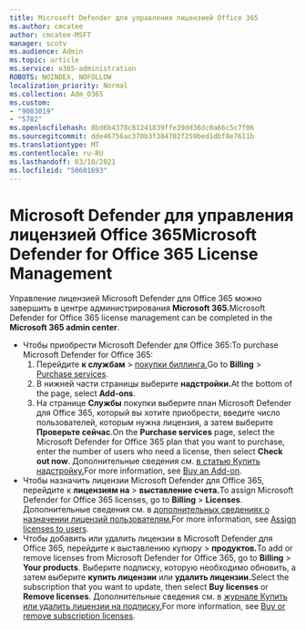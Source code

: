 ```yaml
---
title: Microsoft Defender для управления лицензией Office 365
ms.author: cmcatee
author: cmcatee-MSFT
manager: scotv
ms.audience: Admin
ms.topic: article
ms.service: o365-administration
ROBOTS: NOINDEX, NOFOLLOW
localization_priority: Normal
ms.collection: Adm_O365
ms.custom:
- "9003019"
- "5782"
ms.openlocfilehash: 8bd6b4378c81241839ffe39dd36dc0a66c5c7f06
ms.sourcegitcommit: dde46756ac370b3f384702f259bed1dbf8e7611b
ms.translationtype: MT
ms.contentlocale: ru-RU
ms.lasthandoff: 03/10/2021
ms.locfileid: "50601693"
---
```

# <a name="microsoft-defender-for-office-365-license-management"></a><span data-ttu-id="c3216-102">Microsoft Defender для управления лицензией Office 365</span><span class="sxs-lookup"><span data-stu-id="c3216-102">Microsoft Defender for Office 365 License Management</span></span>

<span data-ttu-id="c3216-103">Управление лицензией Microsoft Defender для Office 365 можно завершить в центре администрирования **Microsoft 365.**</span><span class="sxs-lookup"><span data-stu-id="c3216-103">Microsoft Defender for Office 365 license management can be completed in the  **Microsoft 365 admin center**.</span></span>

- <span data-ttu-id="c3216-104">Чтобы приобрести Microsoft Defender для Office 365:</span><span class="sxs-lookup"><span data-stu-id="c3216-104">To purchase Microsoft Defender for Office 365:</span></span>
    1. <span data-ttu-id="c3216-105">Перейдите **к службам**  >  [покупки биллинга.](https://go.microsoft.com/fwlink/p/?linkid=868433)</span><span class="sxs-lookup"><span data-stu-id="c3216-105">Go to **Billing** > [Purchase services](https://go.microsoft.com/fwlink/p/?linkid=868433).</span></span>
    2. <span data-ttu-id="c3216-106">В нижней части страницы выберите **надстройки.**</span><span class="sxs-lookup"><span data-stu-id="c3216-106">At the bottom of the page, select **Add-ons**.</span></span>
    3. <span data-ttu-id="c3216-107">На странице **Службы** покупки выберите план Microsoft Defender для Office 365, который вы хотите приобрести, введите число пользователей, которым нужна лицензия, а затем выберите **Проверьте сейчас**.</span><span class="sxs-lookup"><span data-stu-id="c3216-107">On the **Purchase services** page, select the Microsoft Defender for Office 365 plan that you want to purchase, enter the number of users who need a license, then select **Check out now**.</span></span> <span data-ttu-id="c3216-108">Дополнительные сведения см. [в статью Купить надстройку.](https://docs.microsoft.com/microsoft-365/commerce/buy-or-edit-an-add-on)</span><span class="sxs-lookup"><span data-stu-id="c3216-108">For more information, see [Buy an Add-on](https://docs.microsoft.com/microsoft-365/commerce/buy-or-edit-an-add-on).</span></span>
- <span data-ttu-id="c3216-109">Чтобы назначить лицензии Microsoft Defender для Office 365, перейдите к **лицензиям на**  >  **выставление счета.**</span><span class="sxs-lookup"><span data-stu-id="c3216-109">To assign Microsoft Defender for Office 365 licenses, go to **Billing** > **Licenses**.</span></span> <span data-ttu-id="c3216-110">Дополнительные сведения см. в [дополнительных сведениях о назначении лицензий пользователям.](https://docs.microsoft.com/microsoft-365/admin/manage/assign-licenses-to-users)</span><span class="sxs-lookup"><span data-stu-id="c3216-110">For more information, see [Assign licenses to users](https://docs.microsoft.com/microsoft-365/admin/manage/assign-licenses-to-users).</span></span>
- <span data-ttu-id="c3216-111">Чтобы добавить или удалить лицензии в Microsoft Defender для Office 365, перейдите к выставлению купюру  >  **продуктов.**</span><span class="sxs-lookup"><span data-stu-id="c3216-111">To add or remove licenses from Microsoft Defender for Office 365, go to **Billing** > **Your products**.</span></span> <span data-ttu-id="c3216-112">Выберите подписку, которую необходимо обновить, а затем выберите **купить лицензии** или **удалить лицензии.**</span><span class="sxs-lookup"><span data-stu-id="c3216-112">Select the subscription that you want to update, then select **Buy licenses** or **Remove licenses**.</span></span> <span data-ttu-id="c3216-113">Дополнительные сведения см. в [журнале Купить или удалить лицензии на подписку.](https://docs.microsoft.com/microsoft-365/commerce/licenses/buy-licenses)</span><span class="sxs-lookup"><span data-stu-id="c3216-113">For more information, see [Buy or remove subscription licenses](https://docs.microsoft.com/microsoft-365/commerce/licenses/buy-licenses).</span></span>